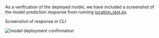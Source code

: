 As a verification of the deployed model, we have included a screenshot of the model prediction response from running [location_test.py](location_test.py).

Screenshot of response in CLI

![model deployment confirmation](https://github.com/footkol/ml_capstone_project/assets/79214748/ffb0eb48-7a85-4133-87b3-6532c5f0ba91)
